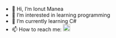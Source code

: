 - 👋 Hi, I’m Ionut Manea
- 👀 I’m interested in learning programming
- 🌱 I’m currently learning C#
- 📫 How to reach me: [<img src='https://cdn.jsdelivr.net/npm/simple-icons@3.0.1/icons/linkedin.svg' alt='linkedin' height='20'>](https://www.linkedin.com/in/ionut-manea-45132418a//)  

<!---
Ionut0954/Ionut0954 is a ✨ special ✨ repository because its `README.md` (this file) appears on your GitHub profile.
You can click the Preview link to take a look at your changes.
--->
